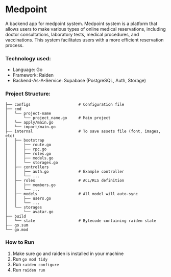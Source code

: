 # Medpoint

A backend app for medpoint system.
Medpoint system is a platform that allows users to make various types of online medical reservations,
including doctor consultations, laboratory tests, medical procedures, and vaccinations.
This system facilitates users with a more efficient reservation process.

### Technology used:
* Language: Go
* Framework: Raiden
* Backend-As-A-Service: Supabase (PostgreSQL, Auth, Storage)

### Project Structure:
```
├── configs                     # Configuration file
├── cmd
│   └── project-name
│       └── project_name.go     # Main project
│   └── apply/main.go
│   └── import/main.go
├── internal                    # To save assets file (font, images, etc)
│   ├── bootstrap
│   │   ├── route.go
│   │   ├── rpc.go
│   │   ├── roles.go
│   │   ├── models.go
│   │   └── storages.go
│   ├── controllers
│   │   ├── auth.go             # Example controller
│   │   └── ...
│   ├── roles                   # ACL/RLS definition
│   │   ├── members.go
│   │   └── ...
│   ├── models                  # All model will auto-sync
│   │   ├── users.go
│   │   └── ...
│   └── storages
│       └── avatar.go
├── build
│   └── state                   # Bytecode containing raiden state
├── go.sum
└── go.mod
```

### How to Run
1. Make sure go and raiden is installed in your machine
2. Run `go mod tidy`
3. Run `raiden configure`
4. Run `raiden run`
